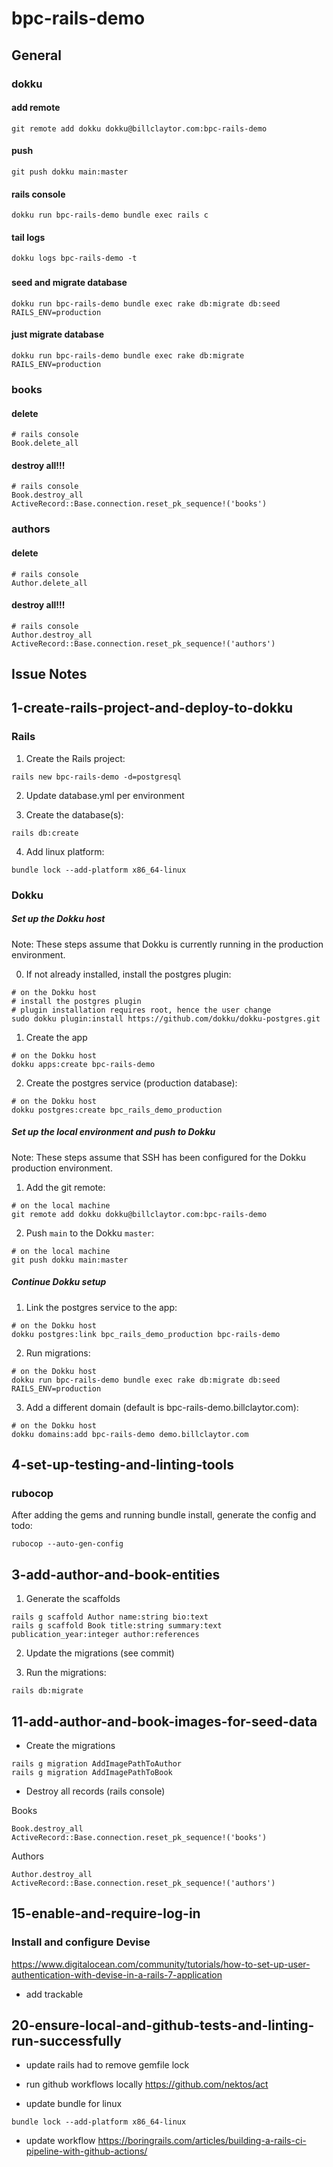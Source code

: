 # bpc-rails-demo

## General

### dokku

#### add remote
```
git remote add dokku dokku@billclaytor.com:bpc-rails-demo
```

#### push
```
git push dokku main:master
```


#### rails console
```
dokku run bpc-rails-demo bundle exec rails c
```

#### tail logs
```
dokku logs bpc-rails-demo -t
```

###

#### seed and migrate database
```
dokku run bpc-rails-demo bundle exec rake db:migrate db:seed RAILS_ENV=production
```

#### just migrate database
```
dokku run bpc-rails-demo bundle exec rake db:migrate RAILS_ENV=production
```

### books

#### delete
```
# rails console
Book.delete_all
```

#### destroy all!!!
```
# rails console
Book.destroy_all
ActiveRecord::Base.connection.reset_pk_sequence!('books')
```

### authors

#### delete
```
# rails console
Author.delete_all
```

#### destroy all!!!
```
# rails console
Author.destroy_all
ActiveRecord::Base.connection.reset_pk_sequence!('authors')
```

## Issue Notes

## 1-create-rails-project-and-deploy-to-dokku

### Rails

1. Create the Rails project:
```
rails new bpc-rails-demo -d=postgresql
```

2. Update database.yml per environment

3. Create the database(s):
```
rails db:create
```

4. Add linux platform:
```
bundle lock --add-platform x86_64-linux
```

### Dokku

##### Set up the Dokku host

Note: These steps assume that Dokku is currently running in the production environment.

0. If not already installed, install the postgres plugin:
```
# on the Dokku host
# install the postgres plugin
# plugin installation requires root, hence the user change
sudo dokku plugin:install https://github.com/dokku/dokku-postgres.git
```

1. Create the app
```
# on the Dokku host
dokku apps:create bpc-rails-demo
```

2. Create the postgres service (production database):
```
# on the Dokku host
dokku postgres:create bpc_rails_demo_production
```

##### Set up the local environment and push to Dokku

Note: These steps assume that SSH has been configured for the Dokku production environment. 

1. Add the git remote:
```
# on the local machine
git remote add dokku dokku@billclaytor.com:bpc-rails-demo
```

2. Push `main` to the Dokku `master`:
```
# on the local machine
git push dokku main:master
```

##### Continue Dokku setup

1. Link the postgres service to the app:
```
# on the Dokku host
dokku postgres:link bpc_rails_demo_production bpc-rails-demo
```

2. Run migrations:
```
# on the Dokku host
dokku run bpc-rails-demo bundle exec rake db:migrate db:seed RAILS_ENV=production
```

3. Add a different domain (default is bpc-rails-demo.billclaytor.com):
```
# on the Dokku host
dokku domains:add bpc-rails-demo demo.billclaytor.com
```

##

## 4-set-up-testing-and-linting-tools

### rubocop

After adding the gems and running bundle install, generate the config and todo:
```
rubocop --auto-gen-config
```

##

## 3-add-author-and-book-entities

1. Generate the scaffolds

```
rails g scaffold Author name:string bio:text
rails g scaffold Book title:string summary:text publication_year:integer author:references
```

2. Update the migrations (see commit)

3. Run the migrations:
```
rails db:migrate
```

## 11-add-author-and-book-images-for-seed-data

* Create the migrations
```
rails g migration AddImagePathToAuthor
rails g migration AddImagePathToBook
```

* Destroy all records (rails console)

Books
```
Book.destroy_all
ActiveRecord::Base.connection.reset_pk_sequence!('books')
```

Authors
```
Author.destroy_all
ActiveRecord::Base.connection.reset_pk_sequence!('authors')
```

## 15-enable-and-require-log-in

### Install and configure Devise
https://www.digitalocean.com/community/tutorials/how-to-set-up-user-authentication-with-devise-in-a-rails-7-application

* add trackable

## 20-ensure-local-and-github-tests-and-linting-run-successfully

* update rails
had to remove gemfile lock

* run github workflows locally
https://github.com/nektos/act

* update bundle for linux
```
bundle lock --add-platform x86_64-linux
```

* update workflow
https://boringrails.com/articles/building-a-rails-ci-pipeline-with-github-actions/